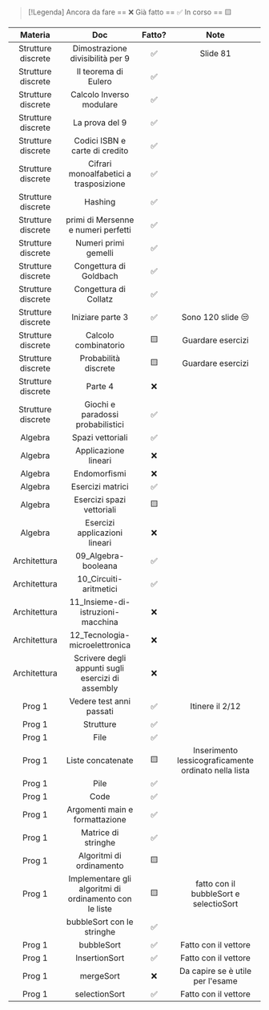 
> [!Legenda]
> Ancora da fare == ❌ 
> Già fatto == ✅
> In corso == 🟨
> 

|      Materia       |                          Doc                           | Fatto? |                         Note                          |
| :----------------: | :----------------------------------------------------: | :----: | :---------------------------------------------------: |
| Strutture discrete |            Dimostrazione divisibilità per 9            |   ✅    |                       Slide 81                        |
| Strutture discrete |                  Il teorema di Eulero                  |   ✅    |                                                       |
| Strutture discrete |                Calcolo Inverso modulare                |   ✅    |                                                       |
| Strutture discrete |                     La prova del 9                     |   ✅    |                                                       |
| Strutture discrete |             Codici ISBN e carte di credito             |   ✅    |                                                       |
| Strutture discrete |         Cifrari monoalfabetici a trasposizione         |   ✅    |                                                       |
| Strutture discrete |                        Hashing                         |   ✅    |                                                       |
| Strutture discrete |          primi di Mersenne e numeri perfetti           |   ✅    |                                                       |
| Strutture discrete |                  Numeri primi gemelli                  |   ✅    |                                                       |
| Strutture discrete |                 Congettura di Goldbach                 |   ✅    |                                                       |
| Strutture discrete |                 Congettura di Collatz                  |   ✅    |                                                       |
| Strutture discrete |                    Iniziare parte 3                    |   ✅    |                   Sono 120 slide 😒                   |
| Strutture discrete |                  Calcolo combinatorio                  |   🟨   |                   Guardare esercizi                   |
| Strutture discrete |                  Probabilità discrete                  |   🟨   |                   Guardare esercizi                   |
| Strutture discrete |                        Parte 4                         |   ❌    |                                                       |
| Strutture discrete |           Giochi e paradossi probabilistici            |   ✅    |                                                       |
|      Algebra       |                    Spazi vettoriali                    |   ✅    |                                                       |
|      Algebra       |                  Applicazione lineari                  |   ❌    |                                                       |
|      Algebra       |                      Endomorfismi                      |   ❌    |                                                       |
|      Algebra       |                    Esercizi matrici                    |   ✅    |                                                       |
|      Algebra       |               Esercizi spazi vettoriali                |   🟨   |                                                       |
|      Algebra       |             Esercizi applicazioni lineari              |   ❌    |                                                       |
|    Architettura    |                  09_Algebra-booleana                   |   ✅    |                                                       |
|    Architettura    |                 10_Circuiti-aritmetici                 |   ✅    |                                                       |
|    Architettura    |           11_Insieme-di-istruzioni-macchina            |   ❌    |                                                       |
|    Architettura    |             12_Tecnologia-microelettronica             |   ❌    |                                                       |
|    Architettura    |   Scrivere degli appunti sugli esercizi di assembly    |   ❌    |                                                       |
|       Prog 1       |                Vedere test anni passati                |   ✅    |                    Itinere il 2/12                    |
|       Prog 1       |                       Strutture                        |   ✅    |                                                       |
|       Prog 1       |                          File                          |   ✅    |                                                       |
|       Prog 1       |                   Liste concatenate                    |   🟨   | Inserimento  lessicograficamente ordinato nella lista |
|       Prog 1       |                          Pile                          |   ✅    |                                                       |
|       Prog 1       |                          Code                          |   ✅    |                                                       |
|       Prog 1       |             Argomenti main e formattazione             |   ✅    |                                                       |
|       Prog 1       |                  Matrice di stringhe                   |   ✅    |                                                       |
|       Prog 1       |                Algoritmi di ordinamento                |   🟨   |                                                       |
|       Prog 1       | Implementare gli algoritmi di ordinamento con le liste |   🟨   |        fatto con il bubbleSort e selectioSort         |
|                    |               bubbleSort con le stringhe               |   ✅    |                                                       |
|       Prog 1       |                       bubbleSort                       |   ✅    |                 Fatto con il vettore                  |
|       Prog 1       |                     InsertionSort                      |   ✅    |                 Fatto con il vettore                  |
|       Prog 1       |                       mergeSort                        |   ❌    |           Da capire se è utile per l'esame            |
|       Prog 1       |                     selectionSort                      |   ✅    |                 Fatto con il vettore                  |

